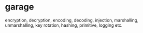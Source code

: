 # garage

encryption, decryption, encoding, decoding, injection, marshalling, unmarshalling, key rotation, hashing, primitive, logging etc.
